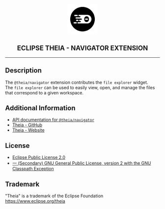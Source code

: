 <div align='center'>

<br />

<img src='https://raw.githubusercontent.com/eclipse-theia/theia/master/logo/theia.svg?sanitize=true' alt='theia-ext-logo' width='100px' />

<h2>ECLIPSE THEIA - NAVIGATOR EXTENSION</h2>

<hr />

</div>

## Description

The `@theia/navigator` extension contributes the `file explorer` widget.\
The `file explorer` can be used to easily view, open, and manage the files that correspond to a given workspace.

## Additional Information

- [API documentation for `@theia/navigator`](https://eclipse-theia.github.io/theia/docs/next/modules/navigator.html)
- [Theia - GitHub](https://github.com/eclipse-theia/theia)
- [Theia - Website](https://theia-ide.org/)

## License

- [Eclipse Public License 2.0](http://www.eclipse.org/legal/epl-2.0/)
- [一 (Secondary) GNU General Public License, version 2 with the GNU Classpath Exception](https://projects.eclipse.org/license/secondary-gpl-2.0-cp)

## Trademark

"Theia" is a trademark of the Eclipse Foundation
<https://www.eclipse.org/theia>
